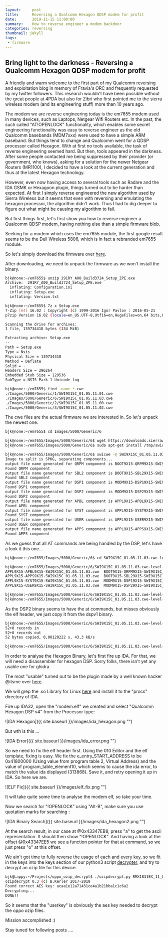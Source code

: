 ```yaml
---
layout:     post
title:      Reversing a Qualcomm Hexagon QDSP modem for profit
date:       2019-11-15 11:00:00
summary:    How to reverse engineer a modem backdoor
categories: reversing
thumbnail: jekyll
tags:
 - firmware
---
```


## Bring light to the darkness - Reversing a Qualcomm Hexagon QDSP modem for profit

A friendly and warm welcome to the first part of my Qualcomm reversing and exploitation blog in memory of Fravia's ORC and frequently requested by my twitter followers. This research wouldn't have been possible without the great people at 4PDA but also for Zibri who
first pointed me to the sierra wireless modem (and its engineering stuff) more than 10 years ago.

The modem we are reverse engineering today is the em7655 modem used in many devices, such as Laptops, Netgear Wifi Routers etc.
In the past, the such called "AT!OPENLOCK" functionality, which enables some secret engineering functionality was easy to reverse engineer as the old Qualcomm basebands (MDM7xxx) were used to have a simple ARM baseband. But things tend to change and Qualcomm went for a QDSP processor called Hexagon. With at first no tools available, the task of reverse engineering seemed hard. But then, tools appeared in the darkness. After some people contacted me being suppressed by their provider (or government, who knows), asking for a solution for the newer Netgear Routers (MR1100), I decided to have a look at the current generation and thus at the latest Hexagon technology.

However, even now having access to several tools such as Radare and the IDA GSMK or Hexagoon plugin, things turned out to be harder than expected. At first I simply reverse engineered the new algorithm used by Sierra Wireless but it seems that even with reversing and emulating the hexagon processor, the algorithm didn't work. Thus I had to dig deeper to figure out what might be causing my algorithm to fail.

But first things first, let's first show you how to reverse engineer a Qualcomm QDSP modem, having nothing else than a simple firmware blob.

Seeking for a modem which uses the em7655 module, the first google result seems to be the Dell Wireless 5806, which is in fact a rebranded em7655 module.

So let's simply download the firmware over [here](https://drive.google.com/drive/folders/1-SnjxoYjI69G6rsCaHGIkD8uDsOYmjSa).

After downloading, we need to unpack the firmware as we won't install the binary.
```bash
bjk@none:~/em7655$ unzip 291RY_A00_Build3724_Setup_ZPE.exe 
Archive:  291RY_A00_Build3724_Setup_ZPE.exe
  inflating: Configuration.ini       
  inflating: Setup.exe               
  inflating: Version.txt  
```

```bash
bjk@none:~/em7655$ 7z x Setup.exe
7-Zip [64] 16.02 : Copyright (c) 1999-2016 Igor Pavlov : 2016-05-21
p7zip Version 16.02 (locale=en_US.UTF-8,Utf16=on,HugeFiles=on,64 bits,8 CPUs Intel(R) Core(TM) i7-6700K CPU @ 4.00GHz (506E3),ASM,AES-NI)

Scanning the drive for archives:
1 file, 139734418 bytes (134 MiB)

Extracting archive: Setup.exe
--       
Path = Setup.exe
Type = Nsis
Physical Size = 139734418
Method = Deflate
Solid = -
Headers Size = 296264
Embedded Stub Size = 129536
SubType = NSIS-Park-1 Unicode log
```

```bash
bjk@none:~/em7655$ find -name *.cwe
./Images/5000/Generic/1/SWI9X15C_01.05.11.01.cwe
./Images/5000/Generic/6/SWI9X15C_01.05.11.03.cwe
./Images/5000/Generic/2/SWI9X15C_01.05.11.00.cwe
./Images/5000/Generic/3/SWI9X15C_01.05.11.02.cwe
```

The cwe files are the actual firmware we are interested in. So let's unpack the newest one.

```bash
bjk@none:~/em7655$ cd Images/5000/Generic/6
```
```bash
bjk@none:~/em7655/Images/5000/Generic/6$ wget https://downloads.sierrawireless.com/tools/swicwe/swicwe_latest.deb -O /tmp/swicwe_latest.deb
bjk@none:~/em7655/Images/5000/Generic/6$ sudo apt-get install /tmp/swicwe_latest.deb
```

```bash
bjk@none:~/em7655/Images/5000/Generic/6$ swicwe -@ SWI9X15C_01.05.11.03.cwe 
Image to split is SPKG, separating components...
output file name generated for QRPM component is BOOT9X15-QRPM9X15-SWI9X15C_01.05.11.03.cwe
Found QRPM component
output file name generated for SBL2 component is BOOT9X15-SBL29X15-SWI9X15C_01.05.11.03.cwe
Found SBL2 component
output file name generated for DSP1 component is MODM9X15-DSP19X15-SWI9X15C_01.05.11.03.cwe
Found DSP1 component
output file name generated for DSP2 component is MODM9X15-DSP29X15-SWI9X15C_01.05.11.03.cwe
Found DSP2 component
output file name generated for APBL component is APPL9X15-APBL9X15-SWI9X15C_01.05.11.03.cwe
Found APBL component
output file name generated for SYST component is APPL9X15-SYST9X15-SWI9X15C_01.05.11.03.cwe
Found SYST component
output file name generated for USER component is APPL9X15-USER9X15-SWI9X15C_01.05.11.03.cwe
Found USER component
output file name generated for APPS component is APPL9X15-APPS9X15-SWI9X15C_01.05.11.03.cwe
Found APPS component
```

As we guess that all AT commands are being handled by the DSP, let's have a look it this one...

```bash
bjk@none:~/em7655/Images/5000/Generic/6$ cd SWI9X15C_01.05.11.03.cwe-level-2-components/

bjk@none:~/em7655/Images/5000/Generic/6/SWI9X15C_01.05.11.03.cwe-level-2-components$ ls
APPL9X15-APBL9X15-SWI9X15C_01.05.11.03.cwe  BOOT9X15-QRPM9X15-SWI9X15C_01.05.11.03.cwe
APPL9X15-APPS9X15-SWI9X15C_01.05.11.03.cwe  BOOT9X15-SBL29X15-SWI9X15C_01.05.11.03.cwe
APPL9X15-SYST9X15-SWI9X15C_01.05.11.03.cwe  MODM9X15-DSP19X15-SWI9X15C_01.05.11.03.cwe
APPL9X15-USER9X15-SWI9X15C_01.05.11.03.cwe  MODM9X15-DSP29X15-SWI9X15C_01.05.11.03.cwe
```

```bash
bjk@none:~/em7655/Images/5000/Generic/6/SWI9X15C_01.05.11.03.cwe-level-2-components$ binwalk -e MODM9X15-DSP19X15-SWI9X15C_01.05.11.03.cwe
bjk@none:~/em7655/Images/5000/Generic/6/SWI9X15C_01.05.11.03.cwe-level-2-components$ binwalk -e MODM9X15-DSP29X15-SWI9X15C_01.05.11.03.cwe
```

As the DSP2 binary seems to have the at commands, but misses obviously the elf header, we just copy it from the dspv1 binary.

```bash
bjk@none:~/em7655/Images/5000/Generic/6/SWI9X15C_01.05.11.03.cwe-level-2-components$ dd if=_MODM9X15-DSP19X15-SWI9X15C_01.05.11.03.cwe.extracted/190 bs=1 count=52 of=~/em7655/modem.elf
52+0 records in
52+0 records out
52 bytes copied, 0,00120222 s, 43,3 kB/s

bjk@none:~/em7655/Images/5000/Generic/6/SWI9X15C_01.05.11.03.cwe-level-2-components$ cat _MODM9X15-DSP29X15-SWI9X15C_01.05.11.03.cwe.extracted/190 >> ~/em7655/modem.elf
```

In order to analyse the Hexagon Binary, let's first fire up IDA. For that, we will need a disassembler for hexagon DSP.
Sorry folks, there isn't yet any usable one for ghidra.

The most "usable" turned out to be the plugin made by a well known hacker @itsme over [here](https://github.com/gsmk/hexagon).

We will grep the .so Library for Linux [here](https://github.com/gsmk/hexagon/releases/download/v1.2/hexagon.so) and install it to the "procs" directory of IDA.
 
Fire up IDA32, open the "modem.elf" we created and select "Qualcomm Hexagon DSP v4" from the Processor type:

![IDA Hexagon]({{ site.baseurl }}/images/ida_hexagon.png "")

But wth is this ...

![IDA Error]({{ site.baseurl }}/images/ida_error.png "")

So we need to fix the elf header first. Using the 010 Editor and the elf template, fixing is easy.
We fix the e_entry_START_ADDRESS to be 0x41800000 (Using value from program table 2, Virtual Address)
and the value of program_table_element10, which seems to cause the ida error, to match the value
ida displayed (313868). Save it, and retry opening it up in IDA. So here we are.

![ELF Fix]({{ site.baseurl }}/images/elf_fix.png "")

It will take quite some time to analyse the modem elf, so take your time.

Now we search for "!OPENLOCK" using "Alt-B", make sure you use quotation marks for searching : 

![IDA Binary Search]({{ site.baseurl }}/images/ida_hexagon2.png "")

At the search result, in our case at @0x43347EB8, press "a" to get the ascii representation. It should then show
"!OPENLOCK". And having a look at the offset @0x43347EE5 we see a function pointer for that at command,
so we just press "o" at this offset.

We ain't got time to fully reverse the usage of each and every key, so we fit in the keys into the keys section of our python3 script [decrypter](https://github.com/bkerler/oppo_ozip_decrypt/blob/master/ozipdecrypt.py), and try to decrypt an ozip file for this device.

```bash
bjk@Lappy:~/Projects/oppo_ozip_decrypt$ ./ozipdecrypt.py RMX1831EX_11_OTA_0070_all_UqwwgT6ye4J1.ozip 
ozipdecrypt 0.3 (c) B.Kerler 2017-2019
Found correct AES key: acaa1e12a71431ce4a1b21bba1c1c6a2
Decrypting...
DONE!!
```

So it seems that the "userkey" is obviously the aes key needed to decrypt the oppo ozip files.

Mission accomplished :)

Stay tuned for following posts ....

